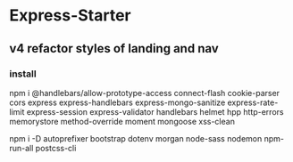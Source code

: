 # Express-Starter

## v4 refactor styles of landing and nav

### install

npm i @handlebars/allow-prototype-access connect-flash cookie-parser cors express express-handlebars express-mongo-sanitize express-rate-limit express-session express-validator handlebars helmet hpp http-errors memorystore method-override moment mongoose xss-clean

npm i -D autoprefixer bootstrap dotenv morgan node-sass nodemon npm-run-all postcss-cli

